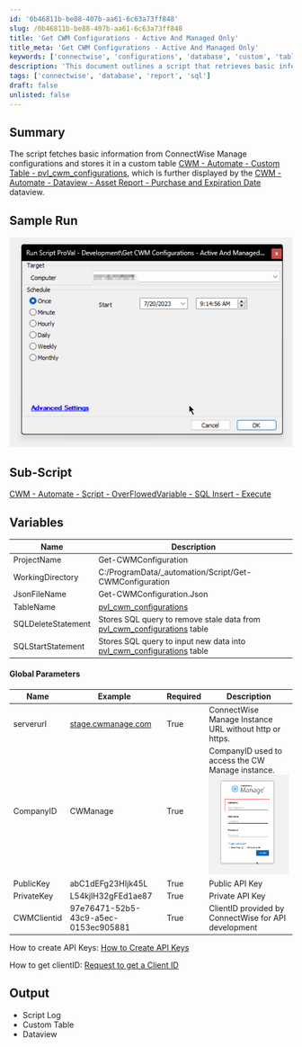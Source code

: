 ```yaml
---
id: '0b46811b-be88-407b-aa61-6c63a73ff848'
slug: /0b46811b-be88-407b-aa61-6c63a73ff848
title: 'Get CWM Configurations - Active And Managed Only'
title_meta: 'Get CWM Configurations - Active And Managed Only'
keywords: ['connectwise', 'configurations', 'database', 'custom', 'table', 'dataview', 'sql', 'api']
description: 'This document outlines a script that retrieves basic information from ConnectWise Manage configurations and stores it in a custom database table. It also details the necessary variables, global parameters, and provides links for creating API keys and obtaining client IDs.'
tags: ['connectwise', 'database', 'report', 'sql']
draft: false
unlisted: false
---
```


## Summary

The script fetches basic information from ConnectWise Manage configurations and stores it in a custom table [CWM - Automate - Custom Table - pvl_cwm_configurations](<../tables/pvl_cwm_configurations.md>), which is further displayed by the [CWM - Automate - Dataview - Asset Report - Purchase and Expiration Date](<../dataviews/Asset Report - Purchase and Expiration Date.md>) dataview.

## Sample Run

![Sample Run](../../../static/img/Get-CWM-Configurations---Active-And-Managed-Only/image_1.png)

## Sub-Script

[CWM - Automate - Script - OverFlowedVariable - SQL Insert - Execute](<./OverFlowedVariable - SQL Insert - Execute.md>)

## Variables

| Name                | Description                                                                                      |
|---------------------|--------------------------------------------------------------------------------------------------|
| ProjectName         | Get-CWMConfiguration                                                                             |
| WorkingDirectory     | C:/ProgramData/_automation/Script/Get-CWMConfiguration                                          |
| JsonFileName        | Get-CWMConfiguration.Json                                                                        |
| TableName           | [pvl_cwm_configurations](<../tables/pvl_cwm_configurations.md>)                               |
| SQLDeleteStatement   | Stores SQL query to remove stale data from [pvl_cwm_configurations](<../tables/pvl_cwm_configurations.md>) table |
| SQLStartStatement    | Stores SQL query to input new data into [pvl_cwm_configurations](<../tables/pvl_cwm_configurations.md>) table |

#### Global Parameters

| Name          | Example                                         | Required | Description                                                                                      |
|---------------|-------------------------------------------------|----------|--------------------------------------------------------------------------------------------------|
| serverurl     | [stage.cwmanage.com](http://stage.cwmanage.com) | True     | ConnectWise Manage Instance URL without http or https.                                          |
| CompanyID     | CWManage                                       | True     | CompanyID used to access the CW Manage instance. ![CompanyID](../../../static/img/Get-CWM-Configurations---Active-And-Managed-Only/image_2.png) |
| PublicKey     | abC1dEFg23HIjk45L                             | True     | Public API Key                                                                                   |
| PrivateKey    | L54kjIH32gFEd1ae87                            | True     | Private API Key                                                                                  |
| CWMClientid   | 97e76471-52b5-43c9-a5ec-0153ec905881         | True     | ClientID provided by ConnectWise for API development                                             |

How to create API Keys: [How to Create API Keys](https://connectwise20.my.site.com/serviceandsupport/s/article/How-to-Create-API-Keys)

How to get clientID: [Request to get a Client ID](https://connectwise20.my.site.com/serviceandsupport/s/article/Request-to-get-a-Client-ID)

## Output

- Script Log
- Custom Table
- Dataview


